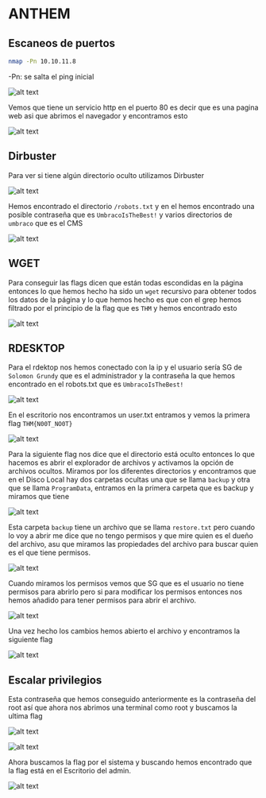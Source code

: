 # ANTHEM

## Escaneos de puertos

```bash
nmap -Pn 10.10.11.8
```

-Pn: se salta el ping inicial

![alt text](1.png)

Vemos que tiene un servicio http en el puerto 80 es decir que es una pagina web asi que abrimos el navegador y encontramos esto

![alt text](2.png)

## Dirbuster

Para ver si tiene algún directorio oculto utilizamos Dirbuster

![alt text](3.png)

Hemos encontrado el directorio `/robots.txt` y en el hemos encontrado una posible contraseña que es `UmbracoIsTheBest!` y varios directorios de `umbraco` que es el CMS

![alt text](4.png)

## WGET

Para conseguir las flags dicen que están todas escondidas en la página entonces lo que hemos hecho ha sido un `wget` recursivo para obtener todos los datos de la página y lo que hemos hecho es que con el grep hemos filtrado por el principio de la flag que es `THM` y hemos encontrado esto

![alt text](5.png)

## RDESKTOP

Para el rdektop nos hemos conectado con la ip y el usuario sería SG de `Solomon Grundy` que es el administrador y la contraseña la que hemos encontrado en el robots.txt que es `UmbracoIsTheBest!`

![alt text](6.png)

En el escritorio nos encontramos un user.txt entramos y vemos la primera flag
`THM{N00T_NO0T}`

![alt text](7.png)

Para la siguiente flag nos dice que el directorio está oculto entonces lo que hacemos es abrir el explorador de archivos y activamos la opción de archivos ocultos. Miramos por los diferentes directorios y encontramos que en el Disco Local hay dos carpetas ocultas una que se llama `backup` y otra que se llama `ProgramData`, entramos en la primera carpeta que es backup y miramos que tiene

![alt text](8.png)

Esta carpeta `backup` tiene un archivo que se llama `restore.txt` pero cuando lo voy a abrir me dice que no tengo permisos y que mire quien es el dueño del archivo, asu que miramos las propiedades del archivo para buscar quien es el que tiene permisos.

![alt text](9.png)

Cuando miramos los permisos vemos que SG que es el usuario no tiene permisos para abrirlo pero si para modificar los permisos entonces nos hemos añadido para tener permisos para abrir el archivo.

![alt text](10.png)

Una vez hecho los cambios hemos abierto el archivo y encontramos la siguiente flag

![alt text](11.png)

## Escalar privilegios

Esta contraseña que hemos conseguido anteriormente es la contraseña del root así que ahora nos abrimos una terminal como root y buscamos la ultima flag

![alt text](12.png)

![alt text](13.png)

Ahora buscamos la flag por el sistema y buscando hemos encontrado que la flag está en el Escritorio del admin.

![alt text](14.png)
